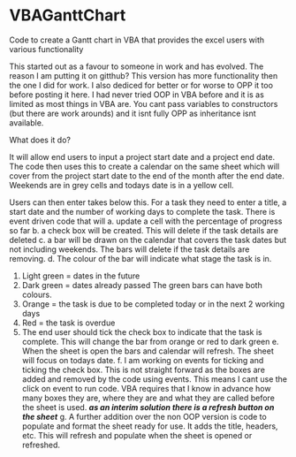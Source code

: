 # VBAGanttChart
Code to create a Gantt chart in VBA that provides the excel users with various functionality 

This started out as a favour to someone in work and has evolved. The reason I am putting it on gitthub? This version has more functionality then the one I did for work. I also dediced for better or for worse to OPP it too before posting it here. I had never tried OOP in VBA before and it is as limited as most things in VBA are. You cant pass variables to constructors (but there are work arounds) and it isnt fully OPP as inheritance isnt available.

What does it do?

It will allow end users to input a project start date and a project end date. The code then uses this to create a calendar on the same sheet which will cover from the project start date to the end of the month after the end date. Weekends are in grey cells and todays date is in a yellow cell.

Users can then enter takes below this. For a task they need to enter a title, a start date and the number of working days to complete the task. There is event driven code that will
a. update a cell with the percentage of progress so far
b. a check box will be created. This will delete if the task details are deleted
c. a bar will be drawn on the calendar that covers the task dates but not including weekends. The bars will delete if the task details are removing.
d. The colour of the bar will indicate what stage the task is in.
  1. Light green = dates in the future
  2. Dark green = dates already passed
    The green bars can have both colours.
  3. Orange = the task is due to be completed today or in the next 2 working days
  4. Red = the task is overdue
  5. The end user should tick the check box to indicate that the task is complete. This will change the bar from orange or red to dark green
e. When the sheet is open the bars and calendar will refresh. The sheet will focus on todays date.
f. I am working on events for ticking and ticking the check box. This is not straight forward as the boxes are added and removed by the code using events. This means I cant use the click on event to run code. VBA requires that I know in advance how many boxes they are, where they are and what they are called before the sheet is used.
***as an interim solution there is a refresh button on the sheet***
g. A further addition over the non OOP version is code to populate and format the sheet ready for use. It adds the title, headers, etc. This will refresh and populate when the sheet is opened or refreshed.
